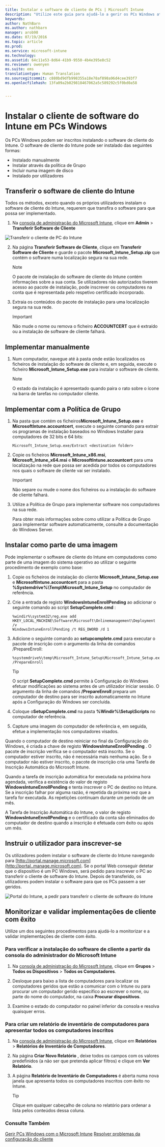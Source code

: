 ```yaml
---
title: Instalar o software de cliente de PCs | Microsoft Intune
description: "Utilize este guia para ajudá-lo a gerir os PCs Windows através do software de cliente do Microsoft Intune."
keywords: 
author: NathBarn
ms.author: nathbarn
manager: arob98
ms.date: 07/19/2016
ms.topic: article
ms.prod: 
ms.service: microsoft-intune
ms.technology: 
ms.assetid: 64c11e53-8d64-41b9-9550-4b4e395e8c52
ms.reviewer: owenyen
ms.suite: ems
translationtype: Human Translation
ms.sourcegitcommit: c880bd9dfb998355a18e78af898a96d4cee393f7
ms.openlocfilehash: 13fa09a2b029818467062a5c589292c5f0bd0a58


---
```


# Instalar o cliente de software do Intune em PCs Windows
Os PCs Windows podem ser inscritos instalando o software de cliente do Intune. O software de cliente do Intune pode ser instalado das seguintes formas:

- Instalado manualmente
- Instalar através da política de Grupo
- Incluir numa imagem de disco
- Instalado por utilizadores

## Transferir o software de cliente do Intune

Todos os métodos, exceto quando os próprios utilizadores instalam o software de cliente do Intune, requerem que transfira o software para que possa ser implementado.

1.  Na [consola de administração do Microsoft Intune](https://manage.microsoft.com/), clique em **Admin** &gt; **Transferir Software de Cliente**

  ![Transferir o cliente de PC do Intune](../media/pc-sa-client-download.png)

2.  Na página **Transferir Software de Cliente**, clique em **Transferir Software de Cliente** e guarde o pacote **Microsoft_Intune_Setup.zip** que contém o software numa localização segura na sua rede.

    > [!NOTE]
    > O pacote de instalação do software de cliente do Intune contém informações sobre a sua conta. Se utilizadores não autorizados tiverem acesso ao pacote de instalação, pode inscrever os computadores na conta que é representada pelo respetivo certificado incorporado.

3.  Extraia os conteúdos do pacote de instalação para uma localização segura na sua rede.

    > [!IMPORTANT]
    > Não mude o nome ou remova o ficheiro **ACCOUNTCERT** que é extraído ou a instalação de software de cliente falhará.

## Implementar manualmente

1.  Num computador, navegue até à pasta onde estão localizados os ficheiros de instalação do software de cliente e, em seguida, execute o ficheiro **Microsoft_Intune_Setup.exe** para instalar o software de cliente.

    > [!NOTE]
    > O estado da instalação é apresentado quando paira o rato sobre o ícone na barra de tarefas no computador cliente.

## Implementar com a Política de Grupo

1.  Na pasta que contém os ficheiros**Microsoft_Intune_Setup.exe** e **MicrosoftIntune.accountcert**, execute o seguinte comando para extrair os programas de instalação baseados no Windows Installer para computadores de 32 bits e 64 bits:

    ```
    Microsoft_Intune_Setup.exe/Extract <destination folder>
    ```

2.  Copie os ficheiros **Microsoft_Intune_x86.msi**, **Microsoft_Intune_x64.msi** e **MicrosoftIntune.accountcert** para uma localização na rede que possa ser acedida por todos os computadores nos quais o software de cliente vai ser instalado.

    > [!IMPORTANT]
    > Não separe ou mude o nome dos ficheiros ou a instalação do software de cliente falhará.

3.  Utilize a Política de Grupo para implementar software nos computadores na sua rede.

    Para obter mais informações sobre como utilizar a Política de Grupo para implementar software automaticamente, consulte a documentação do Windows Server.

## Instalar como parte de uma imagem
Pode implementar o software de cliente do Intune em computadores como parte de uma imagem do sistema operativo ao utilizar o seguinte procedimento de exemplo como base:

1.  Copie os ficheiros de instalação do cliente **Microsoft_Intune_Setup.exe** e **MicrosoftIntune.accountcert** para a pasta **%Systemdrive%\Temp\Microsoft_Intune_Setup** no computador de referência.

2.  Crie a entrada de registo **WindowsIntuneEnrollPending** ao adicionar o seguinte comando ao script **SetupComplete.cmd** :

    ```
    %windir%\system32\reg.exe add HKEY_LOCAL_MACHINE\Software\Microsoft\Onlinemanagement\Deployment /v
    WindowsIntuneEnrollPending /t REG_DWORD /d 1
    ```

3.  Adicione o seguinte comando ao **setupcomplete.cmd** para executar o pacote de inscrição com o argumento da linha de comandos /PrepareEnroll:

    ```
    %systemdrive%\temp\Microsoft_Intune_Setup\Microsoft_Intune_Setup.exe /PrepareEnroll
    ```
    > [!TIP]
    > O script **SetupComplete.cmd** permite à Configuração do Windows efetuar modificações ao sistema antes de um utilizador iniciar sessão. O argumento da linha de comandos **/PrepareEnroll** prepara um computador de destino para ser inscrito automaticamente no Intune após a Configuração do Windows ser concluída.

4.  Coloque o**SetupComplete.cmd** na pasta **%Windir%\Setup\Scripts** no computador de referência.

5.  Capture uma imagem do computador de referência e, em seguida, efetue a implementação nos computadores visados.

Quando o computador de destino reiniciar no final da Configuração do Windows, é criada a chave de registo **WindowsIntuneEnrollPending** . O pacote de inscrição verifica se o computador está inscrito. Se o computador estiver inscrito, não é necessária mais nenhuma ação. Se o computador não estiver inscrito, o pacote de inscrição cria uma Tarefa de Inscrição Automática do Microsoft Intune.

Quando a tarefa de inscrição automática for executada na próxima hora agendada, verifica a existência do valor de registo **WindowsIntuneEnrollPending** e tenta inscrever o PC de destino no Intune. Se a inscrição falhar por alguma razão, é repetida da próxima vez que a tarefa for executada. As repetições continuam durante um período de um mês.

A Tarefa de Inscrição Automática do Intune, o valor de registo **WindowsIntuneEnrollPending** e o certificado da conta são eliminados do computador de destino quando a inscrição é efetuada com êxito ou após um mês.

## Instruir o utilizador para inscrever-se

Os utilizadores podem instalar o software de cliente do Intune navegando para [http://portal.manage.microsoft.com](http://portal..manage.microsoft.com). Se o portal Web conseguir detetar que o dispositivo é um PC Windows, será pedido para inscrever o PC ao transferir o cliente de software do Intune. Depois de transferido, os utilizadores podem instalar o software para que os PCs passem a ser geridos.

![Portal do Intune, a pedir para transferir o cliente de software do Intune](../media/software-client-download.png)

## Monitorizar e validar implementações de cliente com êxito
Utilize um dos seguintes procedimentos para ajudá-lo a monitorizar e a validar implementações de cliente com êxito.

### Para verificar a instalação do software de cliente a partir da consola do administrador do Microsoft Intune

1.  Na [consola de administração do Microsoft Intune](https://manage.microsoft.com/), clique em **Grupos** &gt; **Todos os Dispositivos** &gt; **Todos os Computadores**.

2.  Desloque para baixo a lista de computadores para localizar os computadores geridos que estão a comunicar com o Intune ou para procurar um computador gerido específico ao escrever o nome, ou parte do nome do computador, na caixa **Procurar dispositivos**.

3.  Examine o estado do computador no painel inferior da consola e resolva quaisquer erros.

### Para criar um relatório de inventário de computadores para apresentar todos os computadores inscritos

1.  Na [consola de administração do Microsoft Intune](https://manage.microsoft.com/), clique em **Relatórios** &gt; **Relatórios de Inventário de Computadores**.

2.  Na página **Criar Novo Relatório** , deixe todos os campos com os valores predefinidos (a não ser que pretenda aplicar filtros) e clique em **Ver Relatório**.

3.  A página **Relatório de Inventário de Computadores** é aberta numa nova janela que apresenta todos os computadores inscritos com êxito no Intune.

    > [!TIP]
    > Clique em qualquer cabeçalho de coluna no relatório para ordenar a lista pelos conteúdos dessa coluna.


### Consulte Também
[Gerir PCs Windows com o Microsoft Intune](manage-windows-pcs-with-microsoft-intune.md)
[Resolver problemas da configuração do cliente](../troubleshoot/troubleshoot-client-setup-in-microsoft-intune.md)



<!--HONumber=Sep16_HO4-->


